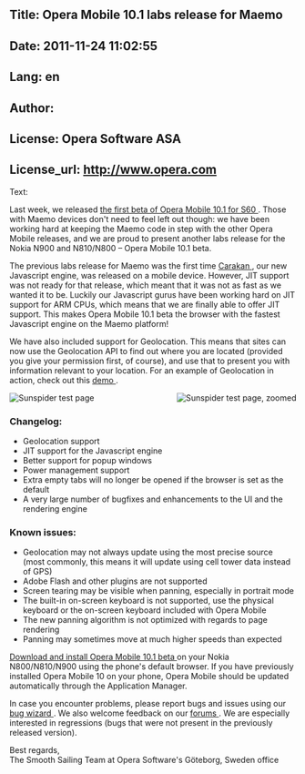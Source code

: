 Title: Opera Mobile 10.1 labs release for Maemo
----
Date: 2011-11-24 11:02:55
----
Lang: en
----
Author: 
----
License: Opera Software ASA
----
License_url: http://www.opera.com
----
Text:

<div id="content">
  <p> Last week, we released <a href="http://my.opera.com/operamobile/blog/2010/07/15/testers-wanted-opera-mobile-10-1-beta-for-symbian-s60"> the first beta of Opera Mobile 10.1 for S60 </a> . Those with Maemo devices don&#39;t need to feel left out though: we have been working hard at keeping the Maemo code in step with the other Opera Mobile releases, and we are proud to present another labs release for the Nokia N900 and N810/N800 – Opera Mobile 10.1 beta. </p><p> The previous labs release for Maemo was the first time <a href="http://my.opera.com/core/blog/2009/12/22/carakan-revisited"> Carakan </a> , our new Javascript engine, was released on a mobile device. However, JIT support was not ready for that release, which meant that it was not as fast as we wanted it to be. Luckily our Javascript gurus have been working hard on JIT support for ARM CPUs, which means that we are finally able to offer JIT support. This makes Opera Mobile 10.1 beta the browser with the fastest Javascript engine on the Maemo platform! </p><p> We have also included support for Geolocation. This means that sites can now use the Geolocation API to find out where you are located (provided you give your permission first, of course), and use that to present you with information relevant to your location. For an example of Geolocation in action, check out this <a href="http://html5demos.com/geo"> demo </a> . <p style="overflow:hidden;"><a href="scr-maemo-sunspider-full.png"> <img alt="Sunspider test page" src="http://forum-test.oslo.osa/kirby/content/articles/519-opera-mobile-101-labs-release-for-maemo/thumb-maemo-sunspider-full.png" style="float:left" /> </a> <a href="scr-maemo-sunspider-zoomed.png"> <img alt="Sunspider test page, zoomed" src="http://forum-test.oslo.osa/kirby/content/articles/519-opera-mobile-101-labs-release-for-maemo/thumb-maemo-sunspider-zoomed.png" style="float:right" /> </a><h3> Changelog: </h3>
  <ul>
    <li> Geolocation support </li><li> JIT support for the Javascript engine </li><li> Better support for popup windows </li><li> Power management support </li><li> Extra empty tabs will no longer be opened if the browser is set as the default </li><li> A very large number of bugfixes and enhancements to the UI and the rendering engine </li></ul>
  <h3> Known issues: </h3>
  <ul>
    <li> Geolocation may not always update using the most precise source (most commonly, this means it will update using cell tower data instead of GPS) </li><li> Adobe Flash and other plugins are not supported </li><li> Screen tearing may be visible when panning, especially in portrait mode </li><li> The built-in on-screen keyboard is not supported, use the physical keyboard or the on-screen keyboard included with Opera Mobile </li><li> The new panning algorithm is not optimized with regards to page rendering </li><li> Panning may sometimes move at much higher speeds than expected </li></ul>
  </p></p><p><a href="http://www.opera.com/download/get.pl?sub=++++&amp;amp;id=32891&amp;amp;location=270&amp;amp;nothanks=yes"> Download and install Opera Mobile 10.1 beta </a> on your Nokia N800/N810/N900 using the phone&#39;s default browser. If you have previously installed Opera Mobile 10 on your phone, Opera Mobile should be updated automatically through the Application Manager. </p><p> In case you encounter problems, please report bugs and issues using our <a href="https://bugs.opera.com/wizard"> bug wizard </a> . We also welcome feedback on our <a href="http://my.opera.com/community/forums/forum.dml?id=9"> forums </a> . We are especially interested in regressions (bugs that were not present in the previously released version). </p><p class="signature"> Best regards, <br /> The Smooth Sailing Team at Opera Software&#39;s Göteborg, Sweden office </p></div>

